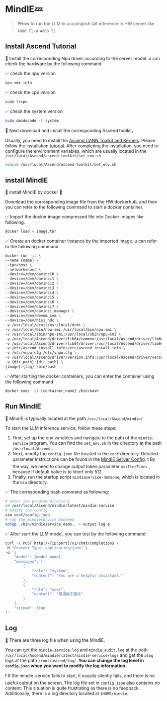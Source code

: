 # MindIE:zzz:

> :question:How to run the LLM to accomplish QA inference in HW server like `A800 T1` or `A800 T2` 

## Install Ascend Tutorial

:pushpin: Install the corresponding Npu driver according to the server model. u can check the hardware by the following command

:white_check_mark: ​check the npu version

```bash
npu-smi info
```

:white_check_mark: ​check the cpu version

```bash
sudo lscpu
```

:white_check_mark: check the system version

```bash
sudo dmidecode -t system
```

:pushpin: Next download and install the corresponding Ascend toolkit。

Usually, you need to install the [Ascend CANN Toolkit and Kernels](https://www.hiascend.com/developer/download/community/result?module=cann). Please follow the installation [tutorial](https://www.hiascend.com/en/document). After completing the installation, you need to configure the environment variables, which are usually located in the `/usr/local/Ascend/ascend-toolkit/set_env.sh`

```bash
source /usr/local/Ascend/ascend-toolkit/set_env.sh
```

## install MindIE

:pushpin: install MindIE by docker :stars:

Download the corresponding image file from the HW dockerhub, and then you can refer to the following command to start a docker container.

:white_check_mark: Import the docker image compressed file into Docker images like following.

```bash
docker load < image.tar
```

:white_check_mark: Create an docker container instance by the imported image. u can refer to the following command.​

```bash
docker run -it \
--name {name} \
--ipc=host \
--network=host \
--device=/dev/davinci0 \
--device=/dev/davinci1 \
--device=/dev/davinci2 \
--device=/dev/davinci3 \
--device=/dev/davinci4 \
--device=/dev/davinci5 \
--device=/dev/davinci6 \
--device=/dev/davinci7 \
--device=/dev/davinci_manager \
--device=/dev/devmm_svm \
--device=/dev/hisi_hdc \
-v /usr/local/dcmi:/usr/local/dcmi \
-v /usr/local/bin/npu-smi:/usr/local/bin/npu-smi \
-v /usr/local/sbin/npu-smi:/usr/local/sbin/npu-smi \
-v /usr/local/Ascend/driver/lib64/common:/usr/local/Ascend/driver/lib64/common \
-v /usr/local/Ascend/driver/lib64/driver:/usr/local/Ascend/driver/lib64/driver \
-v /etc/ascend_install.info:/etc/ascend_install.info \
-v /etc/vnpu.cfg:/etc/vnpu.cfg \
-v /usr/local/Ascend/driver/version.info:/usr/local/Ascend/driver/version.info \
-v {dir_path}:{dir_path} \
{image}:{tag} /bin/bash
```

:white_check_mark: ​After starting the docker containers, you can enter the container using the following command

```bash
docker exec -it {container_name} /bin/bash
```

## Run MindIE

:pushpin: ​MindIE is typically located at the path `/usr/local/Ascend/mindie/`

To start the LLM inference service, follow these steps:

1. First, set up the env variables and navigate to the path of the `mindie-service` program. You can find the `set_env.sh` in the directory at the path `/usr/local/Ascend` .
2. Next, modify the `config.json` file located in the `conf` directory. Detailed parameter instructions can be found in the [MindIE Server Config](https://www.hiascend.com/document/detail/zh/mindie/100/mindieservice/servicedev/mindie_service0285.html). :exclamation: ​By the way, we need to change output token parameter `maxIterTimes` , because if default value is to short only 512.
3. Finally, run the startup script `mindieservice-demaone`, which is located in the `bin` directory.

:white_check_mark: ​The corresponding bash command as following:

```bash
# enter the program directory
cd /usr/local/Ascend/mindie/latest/mindie-service
# modify the config
vim conf/config.json
# run the mindieservice backend
nohup ./bin/mindieservice_demo.. > output.log &
```

:white_check_mark: After start the LLM model, you can test by the following command:

```bash
curl -X POST http://{ip:port}/v1/chat/completions \
-H "Content-Type: application/json" \
-d '{
    "model": {model_name},
    "messages": [
        {
            "role": "system",
            "content": "You are a helpful assistant."
        },
        {
            "role": "user", 
            "content": "隧道施工建设"
        }
    ],
    "stream": true
}'
```

## Log

:pushpin: There are three log file when using the MindIE.​

You can get the `mindie-service.log` and `mindie_audit.log` at the path `/usr/local/Ascend/mindie/latest/mindie-service/logs` and get the `plog` logs at the path `/root/ascend/log/`. **You can change the log level in `config.json` when you want to modify the log information**

:exclamation: If the mindie-service fails to start, it usually silently fails, and there is no useful output on the screen. The log file set in `config.json` also contains no content. This situation is quite frustrating as there is no feedback. Additionally, there is a log directory located at `$HOME/mindie`.
